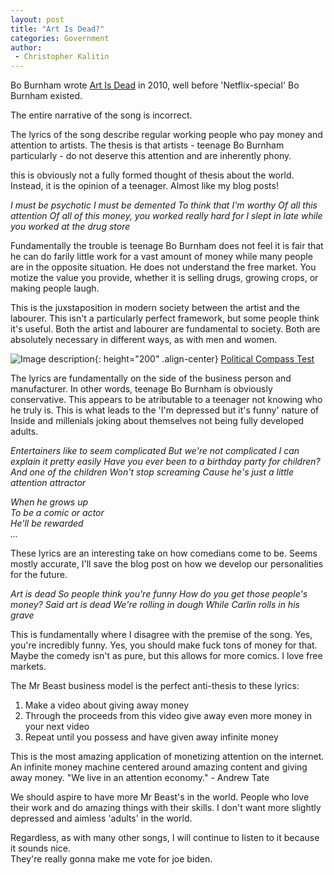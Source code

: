 ```yaml
---
layout: post
title: "Art Is Dead?"
categories: Government
author:
 - Christopher Kalitin
---
```

<head>
    <meta property="og:image" content="{{site.url}}/assets/images/covers/art-is-dead.jpg">
</head>

Bo Burnham wrote <a href="https://www.youtube.com/watch?v=z8WunrI7yh0&list=RDsASBhmBb59I&index=15">Art Is Dead</a> in 2010, well before 'Netflix-special' Bo Burnham existed.

The entire narrative of the song is incorrect.

The lyrics of the song describe regular working people who pay money and attention to artists. The thesis is that artists - teenage Bo Burnham particularly - do not deserve this attention and are inherently phony.

this is obviously not a fully formed thought of thesis about the world. Instead, it is the opinion of a teenager. Almost like my blog posts!

<i>
I must be psychotic  
I must be demented  
To think that I'm worthy  
Of all this attention  
Of all of this money, you worked really hard for  
I slept in late while you worked at the drug store
</i>

Fundamentally the trouble is teenage Bo Burnham does not feel it is fair that he can do farily little work for a vast amount of money while many people are in the opposite situation. He does not understand the free market. You motize the value you provide, whether it is selling drugs, growing crops, or making people laugh.

This is the juxstaposition in modern society between the artist and the labourer. This isn't a particularly perfect framework, but some people think it's useful. Both the artist and labourer are fundamental to society. Both are absolutely necessary in different ways, as with men and women.

![Image description]({{site.url}}/assets/images/2023-10-21/image1.png){: height="200" .align-center}
<a href="https://www.politicalcompass.org/test/en">Political Compass Test</a>

The lyrics are fundamentally on the side of the business person and manufacturer. In other words, teenage Bo Burnham is obviously conservative. This appears to be atributable to a teenager not knowing who he truly is. This is what leads to the 'I'm depressed but it's funny' nature of Inside and millenials joking about themselves not being fully developed adults.

<i>
Entertainers like to seem complicated  
But we're not complicated  
I can explain it pretty easily  
Have you ever been to a birthday party for children?  
And one of the children  
Won't stop screaming  
Cause he's just a little attention attractor

When he grows up  
To be a comic or actor  
He'll be rewarded  
...
</i>

These lyrics are an interesting take on how comedians come to be. Seems mostly accurate, I'll save the blog post on how we develop our personalities for the future.

<i>
Art is dead
So people think you're funny
How do you get those people's money?
Said art is dead
We're rolling in dough
While Carlin rolls in his grave
</i>

This is fundamentally where I disagree with the premise of the song. Yes, you're incredibly funny. Yes, you should make fuck tons of money for that. Maybe the comedy isn't as pure, but this allows for more comics. I love free markets.

The Mr Beast business model is the perfect anti-thesis to these lyrics:
1. Make a video about giving away money
2. Through the proceeds from this video give away even more money in your next video
3. Repeat until you possess and have given away infinite money

This is the most amazing application of monetizing attention on the internet. An infinite money machine centered around amazing content and giving away money. "We live in an attention economy." - Andrew Tate

We should aspire to have more Mr Beast's in the world. People who love their work and do amazing things with their skills. I don't want more slightly depressed and aimless 'adults' in the world.

Regardless, as with many other songs, I will continue to listen to it because it sounds nice.  
They're really gonna make me vote for joe biden.
